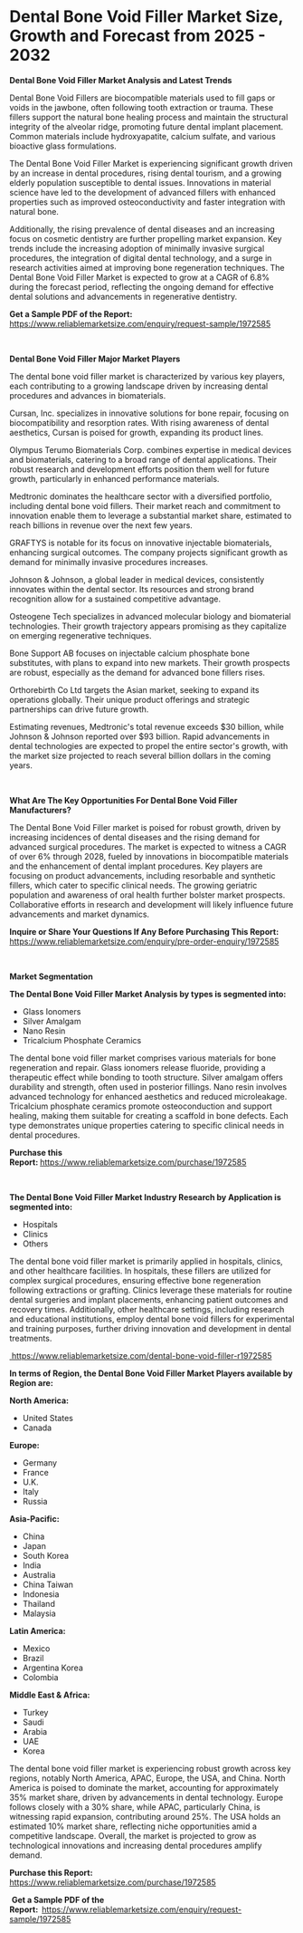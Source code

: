 <p><h1>Dental Bone Void Filler Market Size, Growth and Forecast from 2025 - 2032</h1></p><p><strong>Dental Bone Void Filler Market Analysis and Latest Trends</strong></p>
<p><p>Dental Bone Void Fillers are biocompatible materials used to fill gaps or voids in the jawbone, often following tooth extraction or trauma. These fillers support the natural bone healing process and maintain the structural integrity of the alveolar ridge, promoting future dental implant placement. Common materials include hydroxyapatite, calcium sulfate, and various bioactive glass formulations.</p><p>The Dental Bone Void Filler Market is experiencing significant growth driven by an increase in dental procedures, rising dental tourism, and a growing elderly population susceptible to dental issues. Innovations in material science have led to the development of advanced fillers with enhanced properties such as improved osteoconductivity and faster integration with natural bone. </p><p>Additionally, the rising prevalence of dental diseases and an increasing focus on cosmetic dentistry are further propelling market expansion. Key trends include the increasing adoption of minimally invasive surgical procedures, the integration of digital dental technology, and a surge in research activities aimed at improving bone regeneration techniques. The Dental Bone Void Filler Market is expected to grow at a CAGR of 6.8% during the forecast period, reflecting the ongoing demand for effective dental solutions and advancements in regenerative dentistry.</p></p>
<p><strong>Get a Sample PDF of the Report:&nbsp;</strong> <a href="https://www.reliablemarketsize.com/enquiry/request-sample/1972585?utm_campaign=3498&utm_medium=2&utm_source=Github&utm_content=ia&utm_term=16042025&utm_id=dental-bone-void-filler">https://www.reliablemarketsize.com/enquiry/request-sample/1972585</a></p>
<p>&nbsp;</p>
<p><strong>Dental Bone Void Filler Major Market Players</strong></p>
<p><p>The dental bone void filler market is characterized by various key players, each contributing to a growing landscape driven by increasing dental procedures and advances in biomaterials. </p><p>Cursan, Inc. specializes in innovative solutions for bone repair, focusing on biocompatibility and resorption rates. With rising awareness of dental aesthetics, Cursan is poised for growth, expanding its product lines.</p><p>Olympus Terumo Biomaterials Corp. combines expertise in medical devices and biomaterials, catering to a broad range of dental applications. Their robust research and development efforts position them well for future growth, particularly in enhanced performance materials.</p><p>Medtronic dominates the healthcare sector with a diversified portfolio, including dental bone void fillers. Their market reach and commitment to innovation enable them to leverage a substantial market share, estimated to reach billions in revenue over the next few years.</p><p>GRAFTYS is notable for its focus on innovative injectable biomaterials, enhancing surgical outcomes. The company projects significant growth as demand for minimally invasive procedures increases.</p><p>Johnson & Johnson, a global leader in medical devices, consistently innovates within the dental sector. Its resources and strong brand recognition allow for a sustained competitive advantage.</p><p>Osteogene Tech specializes in advanced molecular biology and biomaterial technologies. Their growth trajectory appears promising as they capitalize on emerging regenerative techniques.</p><p>Bone Support AB focuses on injectable calcium phosphate bone substitutes, with plans to expand into new markets. Their growth prospects are robust, especially as the demand for advanced bone fillers rises.</p><p>Orthorebirth Co Ltd targets the Asian market, seeking to expand its operations globally. Their unique product offerings and strategic partnerships can drive future growth.</p><p>Estimating revenues, Medtronic's total revenue exceeds $30 billion, while Johnson & Johnson reported over $93 billion. Rapid advancements in dental technologies are expected to propel the entire sector's growth, with the market size projected to reach several billion dollars in the coming years.</p></p>
<p>&nbsp;</p>
<p><strong>What Are The Key Opportunities For Dental Bone Void Filler Manufacturers?</strong></p>
<p><p>The Dental Bone Void Filler market is poised for robust growth, driven by increasing incidences of dental diseases and the rising demand for advanced surgical procedures. The market is expected to witness a CAGR of over 6% through 2028, fueled by innovations in biocompatible materials and the enhancement of dental implant procedures. Key players are focusing on product advancements, including resorbable and synthetic fillers, which cater to specific clinical needs. The growing geriatric population and awareness of oral health further bolster market prospects. Collaborative efforts in research and development will likely influence future advancements and market dynamics.</p></p>
<p><strong>Inquire or Share Your Questions If Any Before Purchasing This Report:</strong> <a href="https://www.reliablemarketsize.com/enquiry/pre-order-enquiry/1972585?utm_campaign=3498&utm_medium=2&utm_source=Github&utm_content=ia&utm_term=16042025&utm_id=dental-bone-void-filler">https://www.reliablemarketsize.com/enquiry/pre-order-enquiry/1972585</a></p>
<p>&nbsp;</p>
<p><strong>Market Segmentation</strong></p>
<p><strong>The Dental Bone Void Filler Market Analysis by types is segmented into:</strong></p>
<p><ul><li>Glass Ionomers</li><li>Silver Amalgam</li><li>Nano Resin</li><li>Tricalcium Phosphate Ceramics</li></ul></p>
<p><p>The dental bone void filler market comprises various materials for bone regeneration and repair. Glass ionomers release fluoride, providing a therapeutic effect while bonding to tooth structure. Silver amalgam offers durability and strength, often used in posterior fillings. Nano resin involves advanced technology for enhanced aesthetics and reduced microleakage. Tricalcium phosphate ceramics promote osteoconduction and support healing, making them suitable for creating a scaffold in bone defects. Each type demonstrates unique properties catering to specific clinical needs in dental procedures.</p></p>
<p><strong>Purchase this Report:&nbsp;</strong><a href="https://www.reliablemarketsize.com/purchase/1972585?utm_campaign=3498&utm_medium=2&utm_source=Github&utm_content=ia&utm_term=16042025&utm_id=dental-bone-void-filler">https://www.reliablemarketsize.com/purchase/1972585</a></p>
<p>&nbsp;</p>
<p><strong>The Dental Bone Void Filler Market Industry Research by Application is segmented into:</strong></p>
<p><ul><li>Hospitals</li><li>Clinics</li><li>Others</li></ul></p>
<p><p>The dental bone void filler market is primarily applied in hospitals, clinics, and other healthcare facilities. In hospitals, these fillers are utilized for complex surgical procedures, ensuring effective bone regeneration following extractions or grafting. Clinics leverage these materials for routine dental surgeries and implant placements, enhancing patient outcomes and recovery times. Additionally, other healthcare settings, including research and educational institutions, employ dental bone void fillers for experimental and training purposes, further driving innovation and development in dental treatments.</p></p>
<p><a href="https://www.reliablemarketsize.com/dental-bone-void-filler-r1972585?utm_campaign=3498&utm_medium=2&utm_source=Github&utm_content=ia&utm_term=16042025&utm_id=dental-bone-void-filler">&nbsp;https://www.reliablemarketsize.com/dental-bone-void-filler-r1972585</a></p>
<p><strong>In terms of Region, the Dental Bone Void Filler Market Players available by Region are:</strong></p>
<p>
    <p> <strong> North America: </strong>
        <ul>
            <li>United States</li>
            <li>Canada</li>
        </ul>
        </p> 
    <p> <strong> Europe: </strong>
        <ul>
            <li>Germany</li>
            <li>France</li>
            <li>U.K.</li>
            <li>Italy</li>
            <li>Russia</li>
        </ul>
        </p> 
    <p> <strong> Asia-Pacific: </strong>
        <ul>
            <li>China</li>
            <li>Japan</li>
            <li>South Korea</li>
            <li>India</li>
            <li>Australia</li>
            <li>China Taiwan</li>
            <li>Indonesia</li>
            <li>Thailand</li>
            <li>Malaysia</li>
        </ul>
        </p> 
    <p> <strong> Latin America: </strong>
        <ul>
            <li>Mexico</li>
            <li>Brazil</li>
            <li>Argentina Korea</li>
            <li>Colombia</li>
        </ul>
        </p> 
    <p> <strong> Middle East & Africa: </strong>
        <ul>
            <li>Turkey</li>
            <li>Saudi</li>
            <li>Arabia</li>
            <li>UAE</li>
            <li>Korea</li>
        </ul>
    </p>
    </p>
<p><p>The dental bone void filler market is experiencing robust growth across key regions, notably North America, APAC, Europe, the USA, and China. North America is poised to dominate the market, accounting for approximately 35% market share, driven by advancements in dental technology. Europe follows closely with a 30% share, while APAC, particularly China, is witnessing rapid expansion, contributing around 25%. The USA holds an estimated 10% market share, reflecting niche opportunities amid a competitive landscape. Overall, the market is projected to grow as technological innovations and increasing dental procedures amplify demand.</p></p>
<p><strong>Purchase this Report: </strong><a href="https://www.reliablemarketsize.com/purchase/1972585?utm_campaign=3498&utm_medium=2&utm_source=Github&utm_content=ia&utm_term=16042025&utm_id=dental-bone-void-filler">https://www.reliablemarketsize.com/purchase/1972585</a></p>
<p>&nbsp;<strong>Get a Sample PDF of the Report:&nbsp;&nbsp;</strong><a href="https://www.reliablemarketsize.com/enquiry/request-sample/1972585?utm_campaign=3498&utm_medium=2&utm_source=Github&utm_content=ia&utm_term=16042025&utm_id=dental-bone-void-filler">https://www.reliablemarketsize.com/enquiry/request-sample/1972585</a></p>
<p><strong></strong></p>
<p><p></p><p></p><p></p></p>